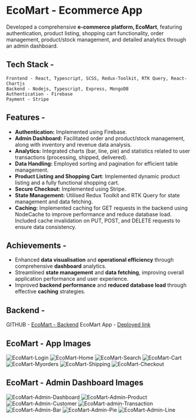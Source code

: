 # EcoMart - Ecommerce App

Developed a comprehensive **e-commerce platform, EcoMart**, featuring authentication, product listing, shopping cart functionality, order management, product/stock management, and detailed analytics through an admin dashboard.

## Tech Stack -    
	Frontend - React, Typescript, SCSS, Redux-Toolkit, RTK Query, React-Chartjs    
	Backend - Nodejs, Typescript, Express, MongoDB    
    Authentication - Firebase
	Payment - Stripe

## Features -

- **Authentication:** Implemented using Firebase.
- **Admin Dashboard:** Facilitated order and product/stock management, along with inventory and revenue data analysis.
- **Analytics:** Integrated charts (bar, line, pie) and statistics related to user transactions (processing, shipped, delivered).
- **Data Handling:** Employed sorting and pagination for efficient table management.
- **Product Listing and Shopping Cart**: Implemented dynamic product listing and a fully functional shopping cart.
- **Secure Checkout:** Implemented using Stripe.
- **State Management:** Utilised Redux Toolkit and RTK Query for state management and data fetching.
- **Caching:** Implemented caching for GET requests in the backend using NodeCache to improve performance and reduce database load. Included cache invalidation on PUT, POST, and DELETE requests to ensure data consistency.

## Achievements - 

 - Enhanced **data visualisation** and **operational efficiency** through comprehensive **dashboard** analytics. 
  - Streamlined **state management** and **data fetching**, improving overall application performance and user experience. 
  - Improved **backend performance** and **reduced database load** through effective **caching** strategies.

## Backend - 
GITHUB - [EcoMart - Backend](https://github.com/Prafful33Tak/ecomart-backend)
EcoMart App - [Deployed link](https://ecomart-frontend.vercel.app/)

## EcoMart - App Images
![EcoMart-Login](https://github.com/Prafful33Tak/ecomart-backend/assets/88709400/23c23b36-5b93-40b8-98ae-13235823d5cc)
![EcoMart-Home](https://github.com/Prafful33Tak/ecomart-backend/assets/88709400/82d6320f-53de-41fd-aac3-70827895cd13)
![EcoMart-Search](https://github.com/Prafful33Tak/ecomart-backend/assets/88709400/666dd101-0296-40a1-bbbb-431afa5ecff6)
![EcoMart-Cart](https://github.com/Prafful33Tak/ecomart-backend/assets/88709400/24a6b078-4ce5-4a43-b3e0-adb5adc36a4d)
![EcoMart-Myorders](https://github.com/Prafful33Tak/ecomart-backend/assets/88709400/ce201032-4daf-4e0a-8679-348be8da4f8b)
![EcoMart-Shipping](https://github.com/Prafful33Tak/ecomart-backend/assets/88709400/038ec85f-d302-4804-a477-c0b4a5075b5b)
![EcoMart-Checkout](https://github.com/Prafful33Tak/ecomart-backend/assets/88709400/5dc38fd2-c940-4dc9-beca-87d9095015f2)

## EcoMart - Admin Dashboard Images
![EcoMart-Admin-Dashboard](https://github.com/Prafful33Tak/ecomart-backend/assets/88709400/14374477-8069-4985-a12f-b74d1af412dd)
![EcoMart-Admin-Product](https://github.com/Prafful33Tak/ecomart-backend/assets/88709400/21316c49-f3a8-4e54-a366-ff9eddb11eed)
![EcoMart-Admin-Customer](https://github.com/Prafful33Tak/ecomart-backend/assets/88709400/19eac19b-97a2-4030-93ca-bb401aa3f291)
![EcoMart-admin-Transaction](https://github.com/Prafful33Tak/ecomart-backend/assets/88709400/ef598f01-162a-496f-b660-9c0e5d5f76bd)
![EcoMart-Admin-Bar](https://github.com/Prafful33Tak/ecomart-backend/assets/88709400/c2ac064b-1447-4665-9a47-f090d2cd74ff)
![EcoMart-Admin-Pie](https://github.com/Prafful33Tak/ecomart-backend/assets/88709400/e1352728-82b5-4134-8b13-10170bc3d71f)
![EcoMart-Admin-Line](https://github.com/Prafful33Tak/ecomart-backend/assets/88709400/260e1a6b-f3c6-4c61-b3ca-130a23989b5e)

